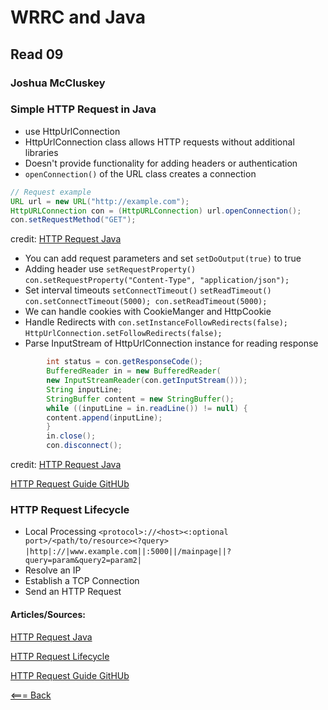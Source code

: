 # WRRC and Java

## Read 09

### Joshua McCluskey

### Simple HTTP Request in Java
- use HttpUrlConnection
- HttpUrlConnection class allows HTTP requests without additional libraries
- Doesn't provide functionality for adding headers or authentication
- `openConnection()` of the URL class creates a connection
```Java
// Request example
URL url = new URL("http://example.com");
HttpURLConnection con = (HttpURLConnection) url.openConnection();
con.setRequestMethod("GET");
```
credit: [HTTP Request Java](https://www.baeldung.com/java-http-request)

- You can add request parameters and set `setDoOutput(true)` to true
- Adding header use `setRequestProperty()` `con.setRequestProperty("Content-Type", "application/json");`
- Set interval timeouts `setConnectTimeout()` `setReadTimeout()` `con.setConnectTimeout(5000);
  con.setReadTimeout(5000);`
- We can handle cookies with CookieManger and HttpCookie
- Handle Redirects with `con.setInstanceFollowRedirects(false);` `HttpUrlConnection.setFollowRedirects(false);
  `
- Parse InputStream of HttpUrlConnection instance for reading response
```Java
        int status = con.getResponseCode();
        BufferedReader in = new BufferedReader(
        new InputStreamReader(con.getInputStream()));
        String inputLine;
        StringBuffer content = new StringBuffer();
        while ((inputLine = in.readLine()) != null) {
        content.append(inputLine);
        }
        in.close();
        con.disconnect();
```
credit: [HTTP Request Java](https://www.baeldung.com/java-http-request)

[HTTP Request Guide GitHUb](https://github.com/eugenp/tutorials/tree/master/core-java-modules/core-java-networking-2)

### HTTP Request Lifecycle

- Local Processing `<protocol>://<host><:optional port>/<path/to/resource><?query>` `|http|://|www.example.com||:5000||/mainpage||?query=param&query2=param2|`
- Resolve an IP
- Establish a TCP Connection
- Send an HTTP Request

#### Articles/Sources:

[HTTP Request Java](https://www.baeldung.com/java-http-request)

[HTTP Request Lifecycle](https://dev.to/dangolant/things-i-brushed-up-on-this-week-the-http-request-lifecycle-)

[HTTP Request Guide GitHUb](https://github.com/eugenp/tutorials/tree/master/core-java-modules/core-java-networking-2)

[<=== Back](../README.md)